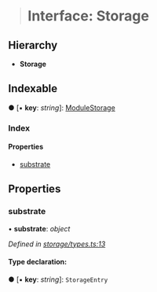 > # Interface: Storage

## Hierarchy

* **Storage**

## Indexable

● \[▪ **key**: *string*\]: [ModuleStorage](_storage_types_.modulestorage.md)

### Index

#### Properties

* [substrate](_storage_types_.storage.md#substrate)

## Properties

###  substrate

• **substrate**: *object*

*Defined in [storage/types.ts:13](https://github.com/polkadot-js/api/blob/729db49/packages/api-metadata/src/storage/types.ts#L13)*

#### Type declaration:

● \[▪ **key**: *string*\]: `StorageEntry`